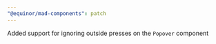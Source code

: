 ```yaml
---
"@equinor/mad-components": patch
---
```


Added support for ignoring outside presses on the `Popover` component
